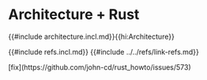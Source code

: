 # Architecture + Rust

{{#include architecture.incl.md}}{{hi:Architecture}}

{{#include refs.incl.md}}
{{#include ../../refs/link-refs.md}}

<div class="hidden">
[fix](https://github.com/john-cd/rust_howto/issues/573)

</div>
